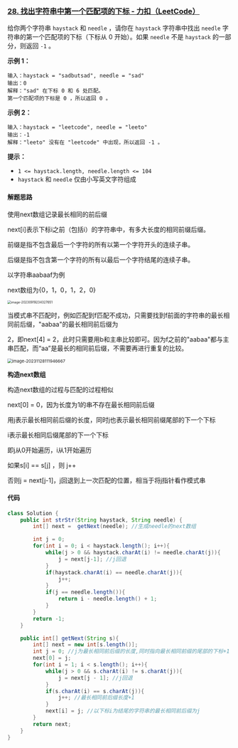 ### [28. 找出字符串中第一个匹配项的下标 - 力扣（LeetCode）](https://leetcode.cn/problems/find-the-index-of-the-first-occurrence-in-a-string/description/)

给你两个字符串 `haystack` 和 `needle` ，请你在 `haystack` 字符串中找出 `needle` 字符串的第一个匹配项的下标（下标从 0 开始）。如果 `needle` 不是 `haystack` 的一部分，则返回 `-1` 。

 

**示例 1：**

```
输入：haystack = "sadbutsad", needle = "sad"
输出：0
解释："sad" 在下标 0 和 6 处匹配。
第一个匹配项的下标是 0 ，所以返回 0 。
```

**示例 2：**

```
输入：haystack = "leetcode", needle = "leeto"
输出：-1
解释："leeto" 没有在 "leetcode" 中出现，所以返回 -1 。
```

 

**提示：**

- `1 <= haystack.length, needle.length <= 104`
- `haystack` 和 `needle` 仅由小写英文字符组成



#### 解题思路

使用next数组记录最长相同的前后缀

next[i]表示下标i之前（包括i）的字符串中，有多大长度的相同前缀后缀。

前缀是指不包含最后一个字符的所有以第一个字符开头的连续子串。

后缀是指不包含第一个字符的所有以最后一个字符结尾的连续子串。

以字符串aabaaf为例

next数组为{0，1，0，1，2，0}

<img src="https://palepics.oss-cn-guangzhou.aliyuncs.com/img/image-20230919234327651.png" alt="image-20230919234327651" style="zoom:50%;" />

当模式串不匹配时，例如匹配到f匹配不成功，只需要找到f前面的字符串的最长相同前后缀，"aabaa"的最长相同前后缀为

2，即next[4] = 2，此时只需要用b和主串比较即可。因为f之前的"aabaa"都与主串匹配，而“aa”是最长的相同前后缀，不需要再进行重复的比较。

<img src="https://palepics.oss-cn-guangzhou.aliyuncs.com/img/image-20231128111946667.png" alt="image-20231128111946667" style="zoom: 67%;" />



**构造next数组**

构造next数组的过程与匹配的过程相似

next[0] = 0，因为长度为1的串不存在最长相同前后缀

用j表示最长相同前后缀的长度，同时j也表示最长相同前缀尾部的下一个下标

i表示最长相同后缀尾部的下一个下标

即j从0开始遍历，i从1开始遍历

如果s[i] == s[j] ，则 j++

否则j = next[j-1]，j回退到上一次匹配的位置，相当于将j指针看作模式串





#### 代码

```java
class Solution {
    public int strStr(String haystack, String needle) {
        int[] next =  getNext(needle); //生成needle的next数组

        int j = 0;
        for(int i = 0; i < haystack.length(); i++){
            while(j > 0 && haystack.charAt(i) != needle.charAt(j)){
                j = next[j-1]; //j回退
            }
            if(haystack.charAt(i) == needle.charAt(j)){
                j++;
            }
            if(j == needle.length()){
                return i - needle.length() + 1;
            }
        }
        return -1;
    }

    public int[] getNext(String s){
        int[] next = new int[s.length()];
        int j = 0; //j为最长相同前后缀的长度,同时指向最长相同前缀的尾部的下标+1
        next[0] = j;
        for(int i = 1; i < s.length(); i++){
            while(j > 0 && s.charAt(i) != s.charAt(j)){
                j = next[j - 1]; //j回退
            }
            if(s.charAt(i) == s.charAt(j)){
                j++; //最长相同前后缀长度+1
            }
            next[i] = j; //以下标i为结尾的字符串的最长相同前后缀为j
        }
        return next;
    }
}
```

